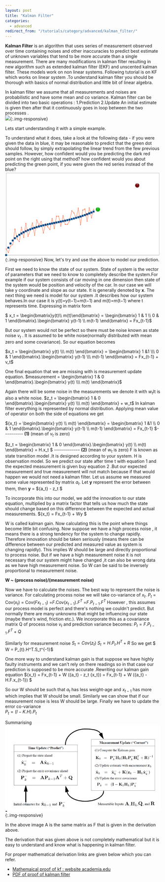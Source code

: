 ```yaml
---
layout: post
title: "Kalman Filter"
categories:
  - advanced
redirect_from: "/tutorials/category/advanced/kalman_filter/"
---
```

**Kalman Filter** is an algorithm that uses series of measurement observed over time containing noises and other inaccuracies to predict best estimate of unknown variables that tend to be more accurate than a single measurement.
There are many modifications in kalman filter resulting in new algorithm such as extended kalman filter (EKF) and unscented kalman filter. These models work on non linear systems. Following tutorial is on KF which works on linear system .To understand kalman filter you should be thorough with basics of normal distribution and little bit of linear algebra.  

In kalman filter we assume that all measurements and noises are probabilistic and have some mean and co variance.
Kalman filter can be divided into two basic operations :
1.Prediction
2.Update
An initial estimate is given then after that it continuously goes in loop between the two processes .  
![][1]{:.img-responsive}

Lets start understanding it with a simple example.

To understand what it does, take a look at the following data - if you were given the data in blue, it may be reasonable to predict that the green dot should follow, by simply extrapolating the linear trend from the few previous samples. However, how confident would you be predicting the dark red point on the right using that method? how confident would you about predicting the green point, if you were given the red series instead of the blue?
![enter image description here][2]{:.img-responsive}
Now, let's try and use the above to model our prediction.

First we need to know the state of our system. State of system is the vector of parameters that we need to know to completely describe the system.For example if our system consists of car moving in one dimension then state of the system would be position and velocity of the car. In our case we will take y coordinate and slope as our state.
It is generally denoted by **x**.
The next thing we need is model for our system .It describes how our system behaves.In our case it is
y(t)=y(t−1)+m(t−1)
 and 
m(t)=m(t−1)
where t represents time.
Expressing in matrix form

$ x_t = \begin{bmatrix}y(t)\\\ m(t)\end{bmatrix} = \begin{bmatrix} 1 & 1 \\\ 0 & 1 \end{bmatrix}.\begin{bmatrix} y(t-1) \\\ m(t-1) \end{bmatrix}  = Fx_{t-1}$

But our system would not be perfect so there must be noise known as state noise $v_t$ . It is assumed to be white noise(normally distributed with mean zero and some covariance). So our equation becomes 

$x_t = \begin{bmatrix} y(t) \\\ m(t) \end{bmatrix} = \begin{bmatrix} 1 &1 \\\ 0 & 1 \end{bmatrix}.\begin{bmatrix} y(t-1) \\\ m(t-1) \end{bmatrix}  = Fx_{t-1} + v_t$

One final equation that we are missing with is measurement update equation.
$measurement =  \begin{bmatrix} 1  & 0 \end{bmatrix}.\begin{bmatrix} y(t) \\\ m(t) \end{bmatrix}$

Again there will be some noise in the measurements we denote it with $w_t$It is also a white noise.
$z_t =  \begin{bmatrix} 1 & 0 \end{bmatrix}.\begin{bmatrix} y(t) \\\ m(t) \end{bmatrix} + w_t$
In kalman filter everything is represented by normal distribution. Applying mean value of operator on both the side of equations we get

${x_t} = \begin{bmatrix} y(t) \\\ m(t) \end{bmatrix} = \begin{bmatrix} 1 &1 \\\ 0 & 1 \end{bmatrix}.\begin{bmatrix} y(t-1) \\\ m(t-1) \end{bmatrix}  = Fx_{t-1} $---------- **(1)**
(mean of $v_t$ is zero)

$z_t =  \begin{bmatrix} 1  & 0 \end{bmatrix}.\begin{bmatrix} y(t) \\\ m(t) \end{bmatrix} = H.x_t $ ------------- **(2)**
(mean of $w_t$ is zero)
F is known as state transition model .It is designed according to your system. H is observation model.
So we predict our state after time t with equation 1 and the expected measurement is given buy equation 2 .But our expected measurement and true measurement will not match because if that would happen we would not need a kalman filter. Let us assume we measured some value represented by matrix ${a_t}$. Let **y** represent the error between them, then 
**y** = ${a_t} - z_t $

To incorporate this into our model, we add the innovation to our state equation, multiplied by a matrix factor that tells us how much the state should change based on this difference between the expected and actual measurements.
${x_t} = Fx_{t-1} + Wy $
 
 W is called kalman gain. Now calculating this is the point where things become little bit confusing.
Now suppose we have a high process noise , it means there is a strong tendency for the system to change rapidly. Therefore innovation should be taken seriously (means there can be difference between our predicted and measured value as system is changing rapidly). This implies W should be large and directly proportional to process noise.
But if we have a high measurement noise it is not necessary that our system might have changed ,it can also be wrong data as we have high measurement noise. So W can be said to be inversely proportional to measurement noise.

**W ~ (process noise)/(measurement noise)**

Now we have to calculate the noises. The best way to represent the noise is variance. For calculating process noise we will take co-variance of $x_t$. 
 $P_t$ = Cov($x_t$)
  = Cov($Fx_{t-1}$)
  =$F$.Cov($x_{t-1}$).$F^T$
  =$F.P_{t-1}.F^T$
However , this assumes our process model is perfect and there's nothing we couldn't predict. But normally there are many unknowns that might be influencing our state (maybe there's wind, friction etc.). We incorporate this as a covariance matrix Q of process noise $v_t$ and prediction variance becomes:
$P_t = F.P_{t-1}.F^T + Q$

Similarly for measurement noise $S_t = Cov(z_{t})$
$S_t = H.P_t.H^T + R$
 So we get $ W = P_{t}.H^T.S_t^{-1}$
 
 One more way to understand kalman gain is that suppose we have highly faulty instruments and we can't rely on there readings so in that case our prediction is supposed to be more accurate .Rewriting our kalman gain equation 
${x_t} = Fx_{t-1} + W ({a_t} - z_t {x_t}) = Fx_{t-1} + W ({a_t} - H.F.x_{t-1}) $

So our W should be such that $a_t$ has less weight-age and $x_{t-1}$ has more which implies that W should be small. Similarly we can show that if our measurement noise is less W should be large.
Finally we have to update the error co-variance  
$P_t = (I - K.H).P_t$

Summarising 
![enter image description here][3]{:.img-responsive}   
  
In the above image A is the same matrix as F that is given in the derivation above.

The derivation that was given above is not completely mathematical but it is easy to understand and know what is happening in kalman filter.

For proper mathematical derivation links are given below which you can refer.

 - [Mathemaical proof of kf : website academia.edu](https://www.academia.edu/1512888/Introduction_to_the_Kalman_Filter_and_its_Derivation)
 - [PDF of proof of kalman filter](http://users.isr.ist.utl.pt/~mir/pub/kalman.pdf)

[1]: /img/tutorial/advanced/pic1.jpg
[2]: /img/tutorial/advanced/pic2.png
[3]: /img/tutorial/advanced/pic3.jpg

